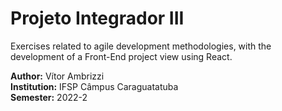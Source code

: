 # Projeto Integrador III
Exercises related to agile development methodologies, with the development of a Front-End project view using React.<br>

**Author:** Vítor Ambrizzi<br>
**Institution:** IFSP Câmpus Caraguatatuba<br>
**Semester:** 2022-2<br>